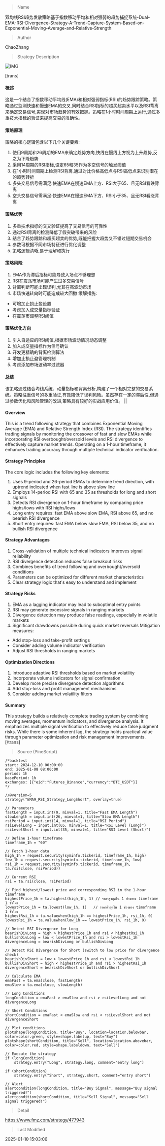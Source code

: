 
> Name

双均线RSI趋势发散策略基于指数移动平均和相对强弱的趋势捕捉系统-Dual-EMA-RSI-Divergence-Strategy-A-Trend-Capture-System-Based-on-Exponential-Moving-Average-and-Relative-Strength

> Author

ChaoZhang

> Strategy Description

![IMG](https://www.fmz.com/upload/asset/d1a36bf850de4ced06.png)

[trans]
#### 概述
这是一个结合了指数移动平均线(EMA)和相对强弱指标(RSI)的趋势跟踪策略。策略通过监测快速和慢速EMA的交叉,同时结合RSI指标的超买超卖水平以及RSI背离来确定交易信号,实现对市场趋势的有效把握。策略在1小时时间周期上运行,通过多重技术指标的验证来提高交易的准确性。

#### 策略原理
策略的核心逻辑包含以下几个关键要素:
1. 使用9周期和26周期的EMA来确定趋势方向,快线在慢线上方视为上升趋势,反之为下降趋势
2. 采用14周期的RSI指标,设定65和35作为多空信号的触发阈值
3. 在1小时时间周期上检测RSI背离,通过对比价格高低点与RSI高低点来识别潜在的趋势转折
4. 多头交易信号需满足:快速EMA在慢速EMA上方、RSI大于65、且无RSI看跌背离
5. 空头交易信号需满足:快速EMA在慢速EMA下方、RSI小于35、且无RSI看涨背离

#### 策略优势
1. 多重技术指标的交叉验证提高了交易信号的可靠性
2. 通过RSI背离的检测降低了假突破带来的风险
3. 结合了趋势跟踪和超买超卖的优势,既能把握大趋势又不错过短期交易机会
4. 参数可根据不同市场特征进行优化调整
5. 策略逻辑清晰,易于理解和执行

#### 策略风险
1. EMA作为滞后指标可能导致入场点不够理想
2. RSI在震荡市场可能产生过多交易信号
3. 背离判断可能出现误判,尤其在高波动市场
4. 市场快速转向时可能造成较大回撤
缓解措施:
- 可增加止损止盈设置
- 考虑加入成交量指标验证
- 在震荡市调整RSI阈值

#### 策略优化方向
1. 引入自适应的RSI阈值,根据市场波动情况动态调整
2. 加入成交量指标作为信号确认
3. 开发更精确的背离检测算法
4. 增加止损止盈管理机制
5. 考虑添加市场波动率过滤器

#### 总结
该策略通过结合均线系统、动量指标和背离分析,构建了一个相对完整的交易系统。策略注重信号的多重验证,有效降低了误判风险。虽然存在一定的滞后性,但通过参数优化和风险管理的改进,策略具有较好的实战应用价值。 || 

#### Overview
This is a trend following strategy that combines Exponential Moving Average (EMA) and Relative Strength Index (RSI). The strategy identifies trading signals by monitoring the crossover of fast and slow EMAs while incorporating RSI overbought/oversold levels and RSI divergence to effectively capture market trends. Operating on a 1-hour timeframe, it enhances trading accuracy through multiple technical indicator verification.

#### Strategy Principles
The core logic includes the following key elements:
1. Uses 9-period and 26-period EMAs to determine trend direction, with uptrend indicated when fast line is above slow line
2. Employs 14-period RSI with 65 and 35 as thresholds for long and short signals
3. Detects RSI divergence on 1-hour timeframe by comparing price highs/lows with RSI highs/lows
4. Long entry requires: fast EMA above slow EMA, RSI above 65, and no bearish RSI divergence
5. Short entry requires: fast EMA below slow EMA, RSI below 35, and no bullish RSI divergence

#### Strategy Advantages
1. Cross-validation of multiple technical indicators improves signal reliability
2. RSI divergence detection reduces false breakout risks
3. Combines benefits of trend following and overbought/oversold conditions
4. Parameters can be optimized for different market characteristics
5. Clear strategy logic that's easy to understand and implement

#### Strategy Risks
1. EMA as a lagging indicator may lead to suboptimal entry points
2. RSI may generate excessive signals in ranging markets
3. Divergence detection may produce false readings, especially in volatile markets
4. Significant drawdowns possible during quick market reversals
Mitigation measures:
- Add stop-loss and take-profit settings
- Consider adding volume indicator verification
- Adjust RSI thresholds in ranging markets

#### Optimization Directions
1. Introduce adaptive RSI thresholds based on market volatility
2. Incorporate volume indicators for signal confirmation
3. Develop more precise divergence detection algorithms
4. Add stop-loss and profit management mechanisms
5. Consider adding market volatility filters

#### Summary
This strategy builds a relatively complete trading system by combining moving averages, momentum indicators, and divergence analysis. It emphasizes multiple signal verification to effectively reduce false judgment risks. While there is some inherent lag, the strategy holds practical value through parameter optimization and risk management improvements.[/trans]



> Source (PineScript)

``` pinescript
/*backtest
start: 2024-12-10 00:00:00
end: 2025-01-08 08:00:00
period: 1h
basePeriod: 1h
exchanges: [{"eid":"Futures_Binance","currency":"BTC_USDT"}]
*/

//@version=5
strategy("EMA9_RSI_Strategy_LongShort", overlay=true)

// Parameters
fastLength = input.int(9, minval=1, title="Fast EMA Length")
slowLength = input.int(26, minval=1, title="Slow EMA Length")
rsiPeriod = input.int(14, minval=1, title="RSI Period")
rsiLevelLong = input.int(65, minval=1, title="RSI Level (Long)")
rsiLevelShort = input.int(35, minval=1, title="RSI Level (Short)")

// Define 1-hour timeframe
timeframe_1h = "60"

// Fetch 1-hour data
high_1h = request.security(syminfo.tickerid, timeframe_1h, high)
low_1h = request.security(syminfo.tickerid, timeframe_1h, low)
rsi_1h = request.security(syminfo.tickerid, timeframe_1h, ta.rsi(close, rsiPeriod))

// Current RSI
rsi = ta.rsi(close, rsiPeriod)

// Find highest/lowest price and corresponding RSI in the 1-hour timeframe
highestPrice_1h = ta.highest(high_1h, 1) // ราคาสูงสุดใน 1 ช่วงของ timeframe 1 ชั่วโมง
lowestPrice_1h = ta.lowest(low_1h, 1)   // ราคาต่ำสุดใน 1 ช่วงของ timeframe 1 ชั่วโมง
highestRsi_1h = ta.valuewhen(high_1h == highestPrice_1h, rsi_1h, 0)
lowestRsi_1h = ta.valuewhen(low_1h == lowestPrice_1h, rsi_1h, 0)

// Detect RSI Divergence for Long
bearishDivLong = high > highestPrice_1h and rsi < highestRsi_1h
bullishDivLong = low < lowestPrice_1h and rsi > lowestRsi_1h
divergenceLong = bearishDivLong or bullishDivLong

// Detect RSI Divergence for Short (switch to low price for divergence check)
bearishDivShort = low > lowestPrice_1h and rsi < lowestRsi_1h
bullishDivShort = high < highestPrice_1h and rsi > highestRsi_1h
divergenceShort = bearishDivShort or bullishDivShort

// Calculate EMA
emaFast = ta.ema(close, fastLength)
emaSlow = ta.ema(close, slowLength)

// Long Conditions
longCondition = emaFast > emaSlow and rsi > rsiLevelLong and not divergenceLong

// Short Conditions
shortCondition = emaFast < emaSlow and rsi < rsiLevelShort and not divergenceShort

// Plot conditions
plotshape(longCondition, title="Buy", location=location.belowbar, color=color.green, style=shape.labelup, text="Buy")
plotshape(shortCondition, title="Sell", location=location.abovebar, color=color.red, style=shape.labeldown, text="Sell")

// Execute the strategy
if (longCondition)
    strategy.entry("Long", strategy.long, comment="entry long")

if (shortCondition)
    strategy.entry("Short", strategy.short, comment="entry short")

// Alert
alertcondition(longCondition, title="Buy Signal", message="Buy signal triggered!")
alertcondition(shortCondition, title="Sell Signal", message="Sell signal triggered!")

```

> Detail

https://www.fmz.com/strategy/477943

> Last Modified

2025-01-10 15:03:06
